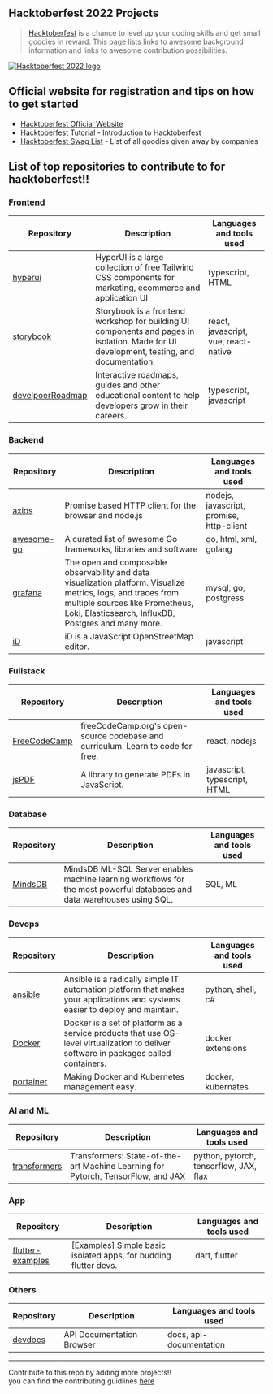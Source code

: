 ## Hacktoberfest 2022 Projects

> [Hacktoberfest](https://hacktoberfest.digitalocean.com/) is a chance to level up your coding skills and get small goodies in reward.
> This page lists links to awesome background information and links to awesome contribution possibilities.

[![Hacktoberfest 2022 logo](https://hacktoberfest-swag.com/assets/hacktoberfest-logo.png)](https://hacktoberfest.digitalocean.com/)

## Official website for registration and tips on how to get started

- [Hacktoberfest Official Website](https://hacktoberfest.digitalocean.com/)
- [Hacktoberfest Tutorial](https://youtu.be/nkuYH40cjo4) - Introduction to Hacktoberfest
- [Hacktoberfest Swag List](https://hacktoberfestswaglist.com/) - List of all goodies given away by companies

## List of top repositories to contribute to for hacktoberfest!!

### Frontend

| Repository | Description | Languages and tools used |
| ------------- | ------------- | ------------- | 
| [hyperui](https://github.com/markmead/hyperui) | HyperUI is a large collection of free Tailwind CSS components for marketing, ecommerce and application UI | typescript, HTML |
| [storybook](https://github.com/storybookjs/storybook.git) | Storybook is a frontend workshop for building UI components and pages in isolation. Made for UI development, testing, and documentation. |react, javascript, vue, react-native |
|[develpoerRoadmap](https://github.com/kamranahmedse/developer-roadmap.git)|Interactive roadmaps, guides and other educational content to help developers grow in their careers.| typescript, javascript|


### Backend

| Repository | Description | Languages and tools used |
| ------------- | ------------- | ------------- | 
| [axios](https://github.com/axios/axios.git) | Promise based HTTP client for the browser and node.js | nodejs, javascript, promise, http-client |
| [awesome-go](https://github.com/avelino/awesome-go.git) | A curated list of awesome Go frameworks, libraries and software | go, html, xml, golang|
|[grafana](https://github.com/grafana/grafana)|The open and composable observability and data visualization platform. Visualize metrics, logs, and traces from multiple sources like Prometheus, Loki, Elasticsearch, InfluxDB, Postgres and many more.|mysql, go, postgress|
| [iD](https://github.com/openstreetmap/iD) | iD is a JavaScript OpenStreetMap editor. | javascript |


### Fullstack

| Repository | Description | Languages and tools used |
| ------------- | ------------- | ------------- | 
| [FreeCodeCamp](https://github.com/freeCodeCamp/freeCodeCamp) | freeCodeCamp.org's open-source codebase and curriculum. Learn to code for free. | react, nodejs|
| [jsPDF](https://github.com/parallax/jsPDF) | A library to generate PDFs in JavaScript. | javascript, typescript, HTML|



### Database

| Repository | Description | Languages and tools used |
| ------------- | ------------- | ------------- | 
| [MindsDB](https://github.com/mindsdb/mindsdb) | MindsDB ML-SQL Server enables machine learning workflows for the most powerful databases and data warehouses using SQL. |SQL, ML|


### Devops

| Repository | Description | Languages and tools used |
| ------------- | ------------- | ------------- | 
| [ansible](https://github.com/ansible/ansible) | Ansible is a radically simple IT automation platform that makes your applications and systems easier to deploy and maintain. | python, shell, c#|
|[Docker](https://github.com/docker/hacktoberfest-2022)|Docker is a set of platform as a service products that use OS-level virtualization to deliver software in packages called containers.|docker extensions|
|[portainer](https://github.com/portainer/portainer)|Making Docker and Kubernetes management easy.|docker, kubernates|


### AI and ML

| Repository | Description | Languages and tools used |
| ------------- | ------------- | ------------- | 
| [transformers](https://github.com/huggingface/transformers.git) | Transformers: State-of-the-art Machine Learning for Pytorch, TensorFlow, and JAX | python, pytorch, tensorflow, JAX, flax|


### App

| Repository | Description | Languages and tools used |
| ------------- | ------------- | ------------- | 
| [flutter-examples](https://github.com/nisrulz/flutter-examples) | [Examples] Simple basic isolated apps, for budding flutter devs. | dart, flutter|



### Others

| Repository | Description | Languages and tools used |
| ------------- | ------------- | ------------- | 
| [devdocs](https://github.com/freeCodeCamp/devdocs) | API Documentation Browser | docs, api-documentation|



<hr>
Contribute to this repo by adding more projects!! <br/>
you can find the contributing guidlines <a href="./CONTRIBUTING.md">here</a>
